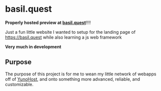 # basil.quest

**Properly hosted preview at [basil.quest](https://basil.quest/)**!!!!

Just a fun little website I wanted to setup for the landing page of https://basil.quest while also learning a js web framework

**Very much in development**

## Purpose

The purpose of this project is for me to wean my little network of webapps off of [YunoHost](https://yunohost.org/), and onto something more advanced, reliable, and customizable.
